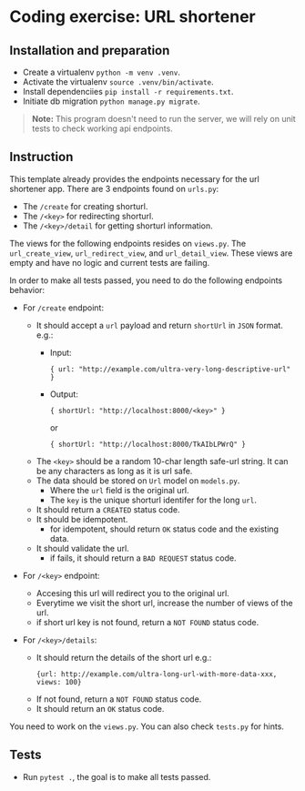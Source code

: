 # Coding exercise: URL shortener

## Installation and preparation

- Create a virtualenv `python -m venv .venv`.
- Activate the virtualenv `source .venv/bin/activate`.
- Install dependenciies `pip install -r requirements.txt`.
- Initiate db migration `python manage.py migrate`.

> **Note:** This program doesn't need to run the server, we will rely on unit tests to check working api endpoints.

## Instruction

This template already provides the endpoints necessary for the url shortener app. There are 3 endpoints found on `urls.py`:

- The `/create` for creating shorturl.
- The `/<key>` for redirecting shorturl.
- The `/<key>/detail` for getting shorturl information.

The views for the following endpoints resides on `views.py`. The `url_create_view`, `url_redirect_view`, and `url_detail_view`. These views are empty and have no logic and current tests are failing.

In order to make all tests passed, you need to do the following endpoints behavior:

- For `/create` endpoint:
    - It should accept a `url` payload and return `shortUrl` in `JSON` format. e.g.:
        - Input:
            ```
            { url: "http://example.com/ultra-very-long-descriptive-url" }
            ```
        - Output: 
            ```
            { shortUrl: "http://localhost:8000/<key>" }
            ```
            or 

            ```
            { shortUrl: "http://localhost:8000/TkAIbLPWrQ" }
            ```
    - The `<key>` should be a random 10-char length safe-url string. It can be any characters as long as it is url safe.
    - The data should be stored on `Url` model on `models.py`.
        - Where the `url` field is the original url.
        - The `key` is the unique shorturl identifer for the long `url`.
    - It should return a `CREATED` status code.
    - It should be idempotent.
      - for idempotent, should return `OK` status code and the existing data.
    - It should validate the url.
       - if fails, it should return a `BAD REQUEST` status code.

- For `/<key>` endpoint:
    - Accesing this url will redirect you to the original url.
    - Everytime we visit the short url, increase the number of views of the url.
    - if short url key is not found, return a `NOT FOUND` status code.

- For `/<key>/details`:
    - It should return the details of the short url e.g.:
        ```
        {url: http://example.com/ultra-long-url-with-more-data-xxx, views: 100}
        ```
    - If not found, return a `NOT FOUND` status code.
    - It should return an `OK` status code.

You need to work on the `views.py`. You can also check `tests.py` for hints.

## Tests

- Run `pytest .`, the goal is to make all tests passed.
